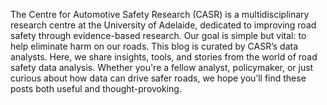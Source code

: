 The Centre for Automotive Safety Research (CASR) is a multidisciplinary research centre at the University of Adelaide, dedicated to improving road safety through evidence-based research. Our goal is simple but vital: to help eliminate harm on our roads.
This blog is curated by CASR’s data analysts. Here, we share insights, tools, and stories from the world of road safety data analysis. Whether you're a fellow analyst, policymaker, or just curious about how data can drive safer roads, we hope you’ll find these posts both useful and thought-provoking.
